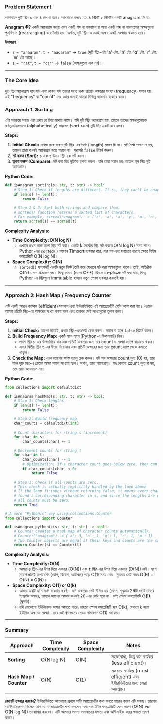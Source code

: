 
### **Problem Statement**

আপনাকে দুটি স্ট্রিং `s` এবং `t` দেওয়া হবে। আপনাকে বলতে হবে `t` স্ট্রিংটি `s` স্ট্রিংটির একটি anagram কি না।

**Anagram কী?** একটি অ্যানাগ্রাম হলো এমন একটি শব্দ বা বাক্যাংশ যা অন্য একটি শব্দ বা বাক্যাংশের অক্ষরগুলো পুনর্বিন্যাস (rearranging) করে তৈরি হয়। অর্থাৎ, দুটি স্ট্রিং-এ একই অক্ষর একই সংখ্যায় থাকতে হবে।

**উদাহরণ:**
*   `s = "anagram"`, `t = "nagaram"` -> `true` (দুটি স্ট্রিং-এই 'a' ৩টা, 'n' ১টা, 'g' ১টা, 'r' ১টা, 'm' ১টা আছে)।
*   `s = "rat"`, `t = "car"` -> `false` (অক্ষরগুলো এক নয়)।

---

### **The Core Idea**

দুটি স্ট্রিং অ্যানাগ্রাম হবে যদি এবং কেবল যদি তাদের মধ্যে থাকা প্রতিটি অক্ষরের সংখ্যা (frequency) সমান হয়। এই "frequency" বা "count" বের করার জন্যই আমরা বিভিন্ন অ্যাপ্রোচ ব্যবহার করব।

### **Approach 1: Sorting**

এটা সবচেয়ে সহজ এবং প্রথম যে চিন্তা মাথায় আসে। যদি দুটি স্ট্রিং অ্যানাগ্রাম হয়, তাহলে তাদের অক্ষরগুলোকে বর্ণানুক্রমিকভাবে (alphabetically) সাজালে (sort করলে) দুটি স্ট্রিং একই হয়ে যাবে।

**Steps:**
1.  **Initial Check:** প্রথমে চেক করুন দুটি স্ট্রিং-এর দৈর্ঘ্য (length) সমান কি না। যদি দৈর্ঘ্য সমান না হয়, তাহলে তারা কখনই অ্যানাগ্রাম হতে পারবে না। সরাসরি `false` রিটার্ন করুন।
2.  **সর্ট করুন (Sort):** `s` এবং `t` উভয় স্ট্রিং-কে সর্ট করুন।
3.  **তুলনা করুন (Compare):** সর্ট করা স্ট্রিং দুটিকে তুলনা করুন। যদি তারা সমান হয়, তাহলে মূল স্ট্রিং দুটি অ্যানাগ্রাম।

**Python Code:**
```python
def isAnagram_sorting(s: str, t: str) -> bool:
    # Step 1: Check if lengths are different. If so, they can't be anagrams.
    if len(s) != len(t):
        return False
    
    # Step 2 & 3: Sort both strings and compare them.
    # sorted() function returns a sorted list of characters.
    # For example, sorted("anagram") -> ['a', 'a', 'a', 'g', 'm', 'n', 'r']
    return sorted(s) == sorted(t)
```

**Complexity Analysis:**
*   **Time Complexity: O(N log N)**
    *   এখানে প্রধান কাজ হলো স্ট্রিং সর্ট করা। একটি N দৈর্ঘ্যের স্ট্রিং সর্ট করতে O(N log N) সময় লাগে। Python-এর `sorted()` ফাংশন Timsort ব্যবহার করে, যার গড় এবং সবচেয়ে খারাপ ক্ষেত্রে টাইম কমপ্লেক্সিটি O(N log N)।
*   **Space Complexity: O(N)**
    *   `sorted()` ফাংশনটি একটি নতুন লিস্ট তৈরি করে যেখানে সর্ট করা অক্ষরগুলো থাকে। তাই, অতিরিক্ত O(N) স্পেস প্রয়োজন হয়। কিছু ভাষায় (যেমন C++) স্ট্রিংকে in-place সর্ট করা যায়, কিন্তু Python-এ স্ট্রিংগুলো immutable হওয়ায় নতুন স্পেস ব্যবহার করতেই হয়।

---

### **Approach 2: Hash Map / Frequency Counter**

এটি একটি আরও কার্যকর (efficient) সমাধান এবং ইন্টারভিউতে এই অ্যাপ্রোচটিই বেশি আশা করা হয়। এখানে আমরা প্রতিটি স্ট্রিং-এর অক্ষরের সংখ্যা গণনা করব এবং তারপর সেই সংখ্যাগুলো তুলনা করব।

**Steps:**
1.  **Initial Check:** আগের মতোই, প্রথমে স্ট্রিং-এর দৈর্ঘ্য চেক করুন। সমান না হলে `false` রিটার্ন করুন।
2.  **Build Frequency Map:** একটি হ্যাশ ম্যাপ (Python-এ ডিকশনারি) নিন।
    *   প্রথম স্ট্রিং `s`-এর উপর দিয়ে যান এবং প্রতিটি অক্ষরের জন্য তার count বা সংখ্যা ম্যাপে বাড়াতে থাকুন।
    *   এবার দ্বিতীয় স্ট্রিং `t`-এর উপর দিয়ে যান এবং প্রতিটি অক্ষরের জন্য তার count ম্যাপ থেকে কমাতে থাকুন।
3.  **Check the Map:** এখন ম্যাপের সমস্ত ভ্যালু চেক করুন। যদি সব অক্ষরের count শূন্য (0) হয়, তার মানে দুটি স্ট্রিং-এ প্রতিটি অক্ষর সমান সংখ্যায় ছিল। অর্থাৎ, তারা অ্যানাগ্রাম। যদি কোনো count শূন্য না হয়, তবে তারা অ্যানাগ্রাম নয়।

**Python Code:**
```python
from collections import defaultdict

def isAnagram_hashMap(s: str, t: str) -> bool:
    # Step 1: Check lengths
    if len(s) != len(t):
        return False
    
    # Step 2: Build frequency map
    char_counts = defaultdict(int)
    
    # Count characters for string s (increment)
    for char in s:
        char_counts[char] += 1
    
    # Decrement counts for string t
    for char in t:
        char_counts[char] -= 1
        # Optimization: if a character count goes below zero, they can't be anagrams
        if char_counts[char] < 0:
            return False
            
    # Step 3: Check if all counts are zero.
    # This check is actually implicitly handled by the loop above.
    # If the loop finishes without returning false, it means every character from t
    # found a corresponding character in s, and since the lengths are equal,
    # all counts must be zero.
    return True

# A more "Pythonic" way using collections.Counter
from collections import Counter

def isAnagram_pythonic(s: str, t: str) -> bool:
    # Counter creates a hash map of character counts automatically.
    # Counter("anagram") -> {'a': 3, 'n': 1, 'g': 1, 'r': 1, 'm': 1}
    # Two Counter objects are equal if their keys and counts are the same.
    return Counter(s) == Counter(t)

```

**Complexity Analysis:**
*   **Time Complexity: O(N)**
    *   আমরা `s` স্ট্রিং-এর উপর দিয়ে একবার (O(N)) এবং `t` স্ট্রিং-এর উপর দিয়ে একবার (O(N)) যাই। হ্যাশ ম্যাপে প্রতিটি অপারেশন (যোগ, বিয়োগ, অ্যাক্সেস) গড়ে O(1) সময় নেয়। সুতরাং মোট সময় O(N) + O(N) = O(N)।
*   **Space Complexity: O(1) or O(k)**
    *   আমরা একটি হ্যাশ ম্যাপ ব্যবহার করছি। যদি অক্ষরের সেট সীমিত হয় (যেমন, শুধুমাত্র 26টি ছোট হাতের ইংরেজি অক্ষর), তাহলে ম্যাপের আকার কখনই 26-এর বেশি হবে না। তাই স্পেস কমপ্লেক্সিটি **O(1)** (ধ্রুবক)।
    *   যদি যেকোনো ইউনিকোড অক্ষর আসতে পারে, তাহলে স্পেস কমপ্লেক্সিটি হবে O(k), যেখানে `k` হলো ইউনিক অক্ষরের সংখ্যা। তবে এই প্রবলেমের ক্ষেত্রে সাধারণত O(1) ধরা হয়।

---

### **Summary**

| Approach              | Time Complexity | Space Complexity | Notes                                                              |
| --------------------- | --------------- | ---------------- | ------------------------------------------------------------------ |
| **Sorting**           | O(N log N)      | O(N)             | সহজবোধ্য, কিন্তু কম কার্যকর (less efficient)।                       |
| **Hash Map / Counter**| O(N)            | O(1)             | সবচেয়ে কার্যকর (most efficient) এবং ইন্টারভিউয়ের জন্য সেরা অ্যাপ্রোচ। |

**কোনটি ব্যবহার করবেন?**
ইন্টারভিউতে আপনাকে প্রথমে সর্টিং অ্যাপ্রোচটির কথা বলতে পারেন কারণ এটি সহজ। তারপর অপ্টিমাইজেশন হিসেবে হ্যাশ ম্যাপ অ্যাপ্রোচটির কথা বলবেন, এবং এর টাইম কমপ্লেক্সিটি কেন ভালো (O(N) vs O(N log N)) তা ব্যাখ্যা করবেন। এটি আপনার সমস্যা সমাধানের দক্ষতা এবং অপ্টিমাইজ করার ক্ষমতা প্রমাণ করবে।